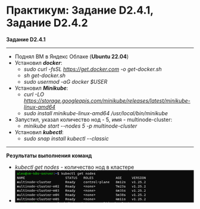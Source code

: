 # Практикум: Задание D2.4.1, Задание D2.4.2

**Задание D2.4.1**
___
- Поднял ВМ в Яндекс Облаке (**Ubuntu 22.04**)
- Установил _**docker**_:
  - _sudo curl -fsSL https://get.docker.com -o get-docker.sh_
  - _sh get-docker.sh_
  - _sudo usermod -aG docker $USER_
- Установил _**Minikube**_:
  - _curl -LO https://storage.googleapis.com/minikube/releases/latest/minikube-linux-amd64_
  - _sudo install minikube-linux-amd64 /usr/local/bin/minikube_
- Запустил, указал количество нод - 5, имя - multinode-cluster:
  - _minikube start --nodes 5 -p multinode-cluster_
- Установил _**kubectl**_:
  - _sudo snap install kubectl --classic_
___
**Результаты выполнения команд**
- _kubectl get nodes_ - количество нод в кластере
- ![minicube-nodes](./images/minicube-nodes.PNG)

